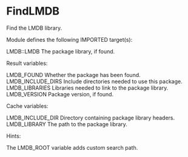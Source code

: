 # FindLMDB

Find the LMDB library.

Module defines the following IMPORTED target(s):

  LMDB::LMDB
    The package library, if found.

Result variables:

  LMDB_FOUND
    Whether the package has been found.
  LMDB_INCLUDE_DIRS
    Include directories needed to use this package.
  LMDB_LIBRARIES
    Libraries needed to link to the package library.
  LMDB_VERSION
    Package version, if found.

Cache variables:

  LMDB_INCLUDE_DIR
    Directory containing package library headers.
  LMDB_LIBRARY
    The path to the package library.

Hints:

  The LMDB_ROOT variable adds custom search path.
